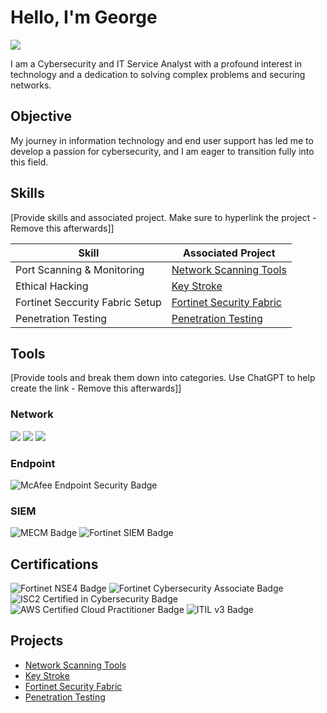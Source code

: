 # Hello, I'm George
<a href="https://linkedin.com/in/pgdharrison"><img src="https://img.shields.io/badge/-LinkedIn-0072b1?&style=for-the-badge&logo=linkedin&logoColor=white" /></a>

I am a Cybersecurity and IT Service Analyst with a profound interest in technology and a dedication to solving complex problems and securing networks.

## Objective

My journey in information technology and end user support has led me to develop a passion for cybersecurity, and I am eager to transition fully into this field.

## Skills
[Provide skills and associated project. Make sure to hyperlink the project - Remove this afterwards]]

| Skill                                         | Associated Project         |
|-----------------------------------------------|----------------------------|
| Port Scanning & Monitoring                    | <a href="https://github.com/GDHarrison/Network-Scanning-Tools/tree/main">Network Scanning Tools</a>|
| Ethical Hacking                               | <a href="https://github.com/GDHarrison/Key-Stroke/tree/main">Key Stroke</a>|
| Fortinet Seccurity Fabric Setup               | <a href="https://github.com/GDHarrison/Fortinet-Security-Fabric/tree/main">Fortinet Security Fabric</a>|
| Penetration Testing                           | <a href="https://github.com/GDHarrison/Penetration-Testing/tree/main">Penetration Testing</a>|


## Tools
[Provide tools and break them down into categories. Use ChatGPT to help create the link - Remove this afterwards]]

### Network
<div>
    <img src="https://img.shields.io/badge/-Wireshark-1679A7?&style=for-the-badge&logo=Wireshark&logoColor=white" />
    <img src="https://img.shields.io/badge/-Suricata-EF3B2D?&style=for-the-badge&logo=Suricata&logoColor=white" />
    <img src="https://img.shields.io/badge/-Zeek-777BB4?&style=for-the-badge&logo=Zeek&logoColor=white" />
</div>

### Endpoint
<div>
    <img src="https://img.shields.io/badge/-McAfee_Endpoint_Security-ED1C24?&style=for-the-badge&logo=McAfee&logoColor=white" alt="McAfee Endpoint Security Badge" />
</div>

### SIEM
<div>
    <img src="https://img.shields.io/badge/-Microsoft_Endpoint_Configuration_Manager-0078D4?&style=for-the-badge&logo=Microsoft&logoColor=white" alt="MECM Badge" />
    <img src="https://img.shields.io/badge/-Fortinet_SIEM-FF0000?&style=for-the-badge&logo=Fortinet&logoColor=white" alt="Fortinet SIEM Badge" />
</div>

## Certifications
<div>
<img src="https://img.shields.io/badge/-Fortinet_NSE4-FF0000?&style=for-the-badge&logo=Fortinet&logoColor=white" alt="Fortinet NSE4 Badge" />
<img src="https://img.shields.io/badge/-Fortinet_Cybersecurity_Associate-FF0000?&style=for-the-badge&logo=Fortinet&logoColor=white" alt="Fortinet Cybersecurity Associate Badge" />
<img src="https://img.shields.io/badge/-ISC2_CC-00A100?&style=for-the-badge&logo=ISC2&logoColor=white" alt="ISC2 Certified in Cybersecurity Badge" />
<img src="https://img.shields.io/badge/-AWS_Certified_Cloud_Practitioner-FF9900?&style=for-the-badge&logo=Amazon%20AWS&logoColor=white" alt="AWS Certified Cloud Practitioner Badge" />
<img src="https://img.shields.io/badge/-ITIL_v3-525252?&style=for-the-badge&logo=ITIL&logoColor=white" alt="ITIL v3 Badge" />
</div>

## Projects
- <a href="https://github.com/GDHarrison/Network-Scanning-Tools/tree/main">Network Scanning Tools</a>
- <a href="https://github.com/GDHarrison/Key-Stroke/tree/main">Key Stroke</a>
- <a href="https://github.com/GDHarrison/Fortinet-Security-Fabric/tree/main">Fortinet Security Fabric</a>
- <a href="https://github.com/GDHarrison/Penetration-Testing/tree/main">Penetration Testing</a>
